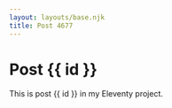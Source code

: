```yaml
---
layout: layouts/base.njk
title: Post 4677
---
```


# Post {{ id }}

This is post {{ id }} in my Eleventy project.
